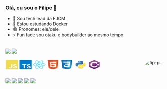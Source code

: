 ### Olá, eu sou o Filipe 👋



- 🔭 Sou tech lead da EJCM
- 🌱 Estou estudando Docker
- 😄 Pronomes: ele/dele
- ⚡ Fun fact: sou otaku e bodybuilder ao mesmo tempo

 ##
 
<div>
  <img height="196em" src="https://github-readme-stats.vercel.app/api?username=fipdev2&show_icons=true&theme=radical">
  <img height="196em" src="https://github-readme-stats.vercel.app/api/top-langs/?username=anuraghazra&theme=radical&layout=compact">
</div>

 
<div style="display: inline_block"><br>
  <img align="center" alt="fip-Js" height="30" width="40" src="https://raw.githubusercontent.com/devicons/devicon/master/icons/javascript/javascript-plain.svg">
  <img align="center" alt="fip-Ts" height="30" width="40" src="https://raw.githubusercontent.com/devicons/devicon/master/icons/typescript/typescript-plain.svg">
  <img align="center" alt="fip-React" height="30" width="40" src="https://raw.githubusercontent.com/devicons/devicon/master/icons/react/react-original.svg">
  <img align="center" alt="fip-HTML" height="30" width="40" src="https://raw.githubusercontent.com/devicons/devicon/master/icons/html5/html5-original.svg">
  <img align="center" alt="fip-CSS" height="30" width="40" src="https://raw.githubusercontent.com/devicons/devicon/master/icons/css3/css3-original.svg">
  <img align="center" alt="fip-Python" height="30" width="40" src="https://raw.githubusercontent.com/devicons/devicon/master/icons/python/python-original.svg">
  <img align="center" alt="fip-Csharp" height="30" width="40" src="https://raw.githubusercontent.com/devicons/devicon/master/icons/csharp/csharp-original.svg">
  <img align="right" alt="fip-pic" height="150" style="border-radius: 100px;" src="https://static.wixstatic.com/media/6f8d3b_35d651d28cc94931a8916f8ac41f43d1~mv2.png/v1/fill/w_1024,h_1024,al_c/6f8d3b_35d651d28cc94931a8916f8ac41f43d1~mv2.png">
</div>
  
  ##
 
<div> 
  <a href="https://instagram.com/fip_games" target="_blank"><img src="https://img.shields.io/badge/-Instagram-%23E4405F?style=for-the-badge&logo=instagram&logoColor=white" target="_blank"></a>
 	<a href="https://www.twitch.tv/sharinganzinho" target="_blank"><img src="https://img.shields.io/badge/Twitch-9146FF?style=for-the-badge&logo=twitch&logoColor=white" target="_blank"></a>
 <a href="https://discord.gg/2dhaRS2g" target="_blank"><img src="https://img.shields.io/badge/Discord-7289DA?style=for-the-badge&logo=discord&logoColor=white" target="_blank"></a> 
  <a href = "mailto:filipemagalha3s@gmail.com"><img src="https://img.shields.io/badge/-Gmail-%23333?style=for-the-badge&logo=gmail&logoColor=white" target="_blank"></a>
  <a href="https://www.linkedin.com/in/fipdev" target="_blank"><img src="https://img.shields.io/badge/-LinkedIn-%230077B5?style=for-the-badge&logo=linkedin&logoColor=white" target="_blank"></a> 
  
</div>
